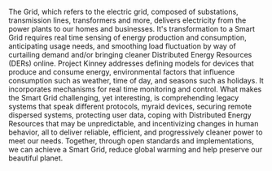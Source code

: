 The Grid, which refers to the electric grid, composed of substations, transmission lines, transformers and more, delivers electricity from the power plants to our homes and businesses. It's transformation to a Smart Grid requires real time sensing of energy production and consumption, anticipating usage needs, and smoothing load fluctuation by way of curtailing demand and/or bringing cleaner Distributed Energy Resources (DERs) online.
Project Kinney addresses defining models for devices that produce and consume energy, environmental factors that influence consumption such as weather, time of day, and seasons such as holidays. It incorporates mechanisms for real time monitoring and control. What makes the Smart Grid challenging, yet interesting, is comprehending  legacy systems that speak different protocols, myraid devices, securing remote dispersed systems, protecting user data, coping with Distributed Energy Resources that may be unpredictable, and incentivizing changes in human behavior, all to deliver reliable, efficient, and progressively cleaner power to meet our needs.
Together, through open standards and implementations, we can achieve a Smart Grid, reduce global warming and help preserve our beautiful planet.
